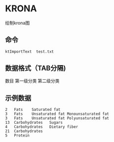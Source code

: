 # KRONA 
绘制krona图

## 命令
```bash
ktImportText  test.txt
```

## 数据格式（TAB分隔)
数目    第一级分类   第二级分类


## 示例数据
```
2   Fats    Saturated fat
3   Fats    Unsaturated fat Monounsaturated fat
3   Fats    Unsaturated fat Polyunsaturated fat
13  Carbohydrates   Sugars
4   Carbohydrates   Dietary fiber
21  Carbohydrates
5   Protein
```